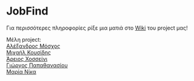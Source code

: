 # JobFind

Για περισσότερες πληροφορίες ρίξε μια ματιά στο [Wiki](https://github.com/marianika/adopse/wiki) του prοject μας!

Μέλη project:<br>
[Αλέξανδρος Μόσχος](https://github.com/TetsuyaGR) <br>
[Μιχαήλ Κουσίδης](https://github.com/mikekous) <br>
[Άρειος Χοσσείνι](https://github.com/Arios9) <br>
[Γιώργος Παπαθανασίου](https://github.com/georgepapgp) <br>
[Μαρία Νίκα](https://github.com/marianika) <br>
